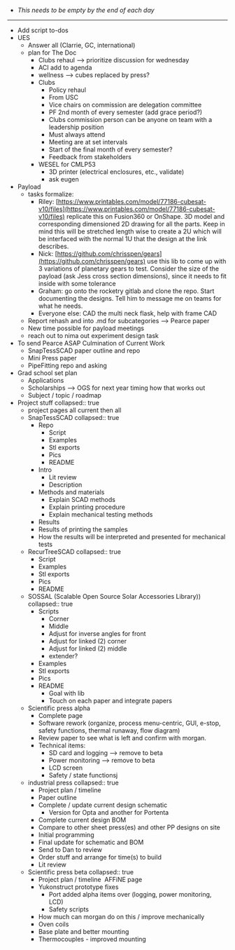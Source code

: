 - *This needs to be empty by the end of each day*
- ---
- Add script to-dos
- UES
	- Answer all (Clarrie, GC, international)
	- plan for The Doc
		- Clubs rehaul --> prioritize discussion for wednesday
		- ACI add to agenda
		- wellness --> cubes replaced by press?
		- Clubs
			- Policy rehaul
			- From USC
			- Vice chairs on commission are delegation committee
			- PF 2nd month of every semester (add grace period?)
			- Clubs commission person can be anyone on team with a leadership position
			- Must always attend
			- Meeting are at set intervals
			- Start of the final month of every semester?
			- Feedback from stakeholders
		- WESEL for CMLP53
			- 3D printer (electrical enclosures, etc., validate)
			- ask eugen
- Payload
	- tasks formalize:
		- Riley: [https://www.printables.com/model/77186-cubesat-v10/files](https://www.printables.com/model/77186-cubesat-v10/files) replicate this on Fusion360 or OnShape. 3D model and corresponding dimensioned 2D drawing for all the parts. Keep in mind this will be stretched length wise to create a 2U which will be interfaced with the normal 1U that the design at the link describes.
		- Nick: [https://github.com/chrisspen/gears](https://github.com/chrisspen/gears) use this lib to come up with 3 variations of planetary gears to test. Consider the size of the payload (ask Jess cross section dimensions), since it needs to fit inside with some tolerance
		- Graham: go onto the rocketry gitlab and clone the repo. Start documenting the designs. Tell him to message me on teams for what he needs.
		- Everyone else: CAD the multi neck flask, help with frame CAD
	- Report rehash and into .md for subcategories --> Pearce paper
	- New time possible for payload meetings
	- reach out to nima out experiment design task
- To send Pearce ASAP Culmination of Current Work
	- SnapTessSCAD paper outline and repo
	- Mini Press paper
	- PipeFitting repo and asking
- Grad school set plan
	- Applications
	- Scholarships --> OGS for next year timing how that works out
	- Subject / topic / roadmap
- Project stuff
  collapsed:: true
	- project pages all current then all
	- SnapTessSCAD
	  collapsed:: true
		- Repo
			- Script
			- Examples
			- Stl exports
			- Pics
			- README
		- Intro
			- Lit review
			- Description
		- Methods and materials
			- Explain SCAD methods
			- Explain printing procedure
			- Explain mechanical testing methods
		- Results
		- Results of printing the samples
		- How the results will be interpreted and presented for mechanical tests
	- RecurTreeSCAD
	  collapsed:: true
		- Script
		- Examples
		- Stl exports
		- Pics
		- README
	- SOSSAL (Scalable Open Source Solar Accessories Library))
	  collapsed:: true
		- Scripts
			- Corner
			- Middle
			- Adjust for inverse angles for front
			- Adjust for linked (2) corner
			- Adjust for linked (2) middle
			- extender?
		- Examples
		- Stl exports
		- Pics
		- README
			- Goal with lib
			- Touch on each paper and integrate papers
	- Scientific press alpha
		- Complete page
		- Software rework (organize, process menu-centric, GUI, e-stop, safety functions, thermal runaway, flow diagram)
		- Review paper to see what is left and confirm with morgan.
		- Technical items:
			- SD card and logging --> remove to beta
			- Power monitoring --> remove to beta
			- LCD screen
			- Safety / state functionsj
	- industrial press
	  collapsed:: true
		- Project plan / timeline
		- Paper outline
		- Complete / update current design schematic
			- Version for Opta and another for Portenta
		- Complete current design BOM
		- Compare to other sheet press(es) and other PP designs on site
		- Initial programming
		- Final update for schematic and BOM
		- Send to Dan to review
		- Order stuff and arrange for time(s) to build
		- Lit review
	- Scientific press beta
	  collapsed:: true
		- Project plan / timeline  AFFiNE page
		- Yukonstruct prototype fixes
			- Port added alpha items over (logging, power monitoring, LCD)
			- Safety scripts
		- How much can morgan do on this / improve mechanically
		- Oven coils
		- Base plate and better mounting
		- Thermocouples - improved mounting